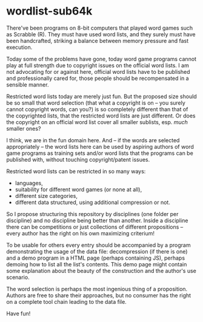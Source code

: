 # wordlist-sub64k

There've been programs on 8-bit computers that played word games such as Scrabble (R). They must have used word lists, and they surely must have been handcrafted, striking a balance between memory pressure and fast execution.

Today some of the problems have gone, today word game programs cannot play at full strength due to copyright issues on the official word lists. I am not advocating for or against here, official word lists have to be published and professionally cared for, those people should be recompensated in a sensible manner.

Restricted word lists today are merely just fun. But the proposed size should be so small that word selection (that what a copyright is on – you surely cannot copyright words, can you?) is so completely different than that of the copyrighted lists, that the restricted word lists are just different. Or does the copyright on an official word list cover all smaller sublists, esp. *much* smaller ones?

I think, we are in the fun domain here. And – if the words are selected appropriately – the word lists here can be used by aspiring authors of word game programs as training sets and/or word lists that the programs can be published with, without touching copyright/patent issues.

Restricted word lists can be restricted in so many ways:
* languages,
* suitability for different word games (or none at all),
* different size categories,
* different data structured, using additional compression or not.

So I propose structuring this repository by disciplines (one folder per discipline) and no discipline being better than another. Inside a discipline there can be competitions or just collections of different propositions – every author has the right on his own maximizing criterium!

To be usable for others every entry should be accompanied by a program demonstrating the usage of the data file: decompression (if there is one) and a demo program in a HTML page (perhaps containing JS), perhaps demoing how to list all the list's contents. This demo page might contain some explanation about the beauty of the construction and the author's use scenario.

The word selection is perhaps the most ingenious thing of a proposition. Authors are free to share their approaches, but no consumer has the right on a complete tool chain leading to the data file.

Have fun!
